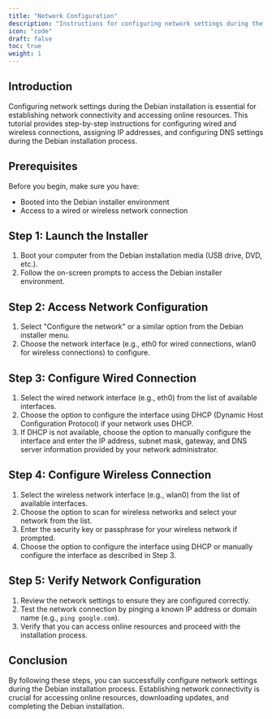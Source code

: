 ```yaml
---
title: "Network Configuration"
description: "Instructions for configuring network settings during the Debian installation, including wired and wireless connections, IP address assignment, and DNS settings."
icon: "code"
draft: false
toc: true
weight: 1
---
```


## Introduction

Configuring network settings during the Debian installation is essential for establishing network connectivity and accessing online resources. This tutorial provides step-by-step instructions for configuring wired and wireless connections, assigning IP addresses, and configuring DNS settings during the Debian installation process.

## Prerequisites

Before you begin, make sure you have:

- Booted into the Debian installer environment
- Access to a wired or wireless network connection

## Step 1: Launch the Installer

1. Boot your computer from the Debian installation media (USB drive, DVD, etc.).
2. Follow the on-screen prompts to access the Debian installer environment.

## Step 2: Access Network Configuration

1. Select "Configure the network" or a similar option from the Debian installer menu.
2. Choose the network interface (e.g., eth0 for wired connections, wlan0 for wireless connections) to configure.

## Step 3: Configure Wired Connection

1. Select the wired network interface (e.g., eth0) from the list of available interfaces.
2. Choose the option to configure the interface using DHCP (Dynamic Host Configuration Protocol) if your network uses DHCP.
3. If DHCP is not available, choose the option to manually configure the interface and enter the IP address, subnet mask, gateway, and DNS server information provided by your network administrator.

## Step 4: Configure Wireless Connection

1. Select the wireless network interface (e.g., wlan0) from the list of available interfaces.
2. Choose the option to scan for wireless networks and select your network from the list.
3. Enter the security key or passphrase for your wireless network if prompted.
4. Choose the option to configure the interface using DHCP or manually configure the interface as described in Step 3.

## Step 5: Verify Network Configuration

1. Review the network settings to ensure they are configured correctly.
2. Test the network connection by pinging a known IP address or domain name (e.g., `ping google.com`).
3. Verify that you can access online resources and proceed with the installation process.

## Conclusion

By following these steps, you can successfully configure network settings during the Debian installation process. Establishing network connectivity is crucial for accessing online resources, downloading updates, and completing the Debian installation.
